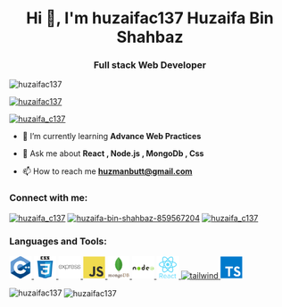 <h1 align="center">Hi 👋, I'm huzaifac137 Huzaifa Bin Shahbaz</h1>
<h3 align="center">Full stack Web Developer</h3>

<p align="left"> <img src="https://komarev.com/ghpvc/?username=huzaifac137&label=Profile%20views&color=0e75b6&style=flat" alt="huzaifac137" /> </p>

<p align="left"> <a href="https://github.com/ryo-ma/github-profile-trophy"><img src="https://github-profile-trophy.vercel.app/?username=huzaifac137" alt="huzaifac137" /></a> </p>

<p align="left"> <a href="https://twitter.com/huzaifa_c137" target="blank"><img src="https://img.shields.io/twitter/follow/huzaifa_c137?logo=twitter&style=for-the-badge" alt="huzaifa_c137" /></a> </p>

- 🌱 I’m currently learning **Advance Web Practices**

- 💬 Ask me about **React , Node.js , MongoDb , Css**

- 📫 How to reach me **huzmanbutt@gmail.com**

<h3 align="left">Connect with me:</h3>
<p align="left">
<a href="https://twitter.com/huzaifa_c137" target="blank"><img align="center" src="https://raw.githubusercontent.com/rahuldkjain/github-profile-readme-generator/master/src/images/icons/Social/twitter.svg" alt="huzaifa_c137" height="30" width="40" /></a>
<a href="https://linkedin.com/in/huzaifa-bin-shahbaz-859567204" target="blank"><img align="center" src="https://raw.githubusercontent.com/rahuldkjain/github-profile-readme-generator/master/src/images/icons/Social/linked-in-alt.svg" alt="huzaifa-bin-shahbaz-859567204" height="30" width="40" /></a>
<a href="https://instagram.com/huzaifa_c137" target="blank"><img align="center" src="https://raw.githubusercontent.com/rahuldkjain/github-profile-readme-generator/master/src/images/icons/Social/instagram.svg" alt="huzaifa_c137" height="30" width="40" /></a>
</p>

<h3 align="left">Languages and Tools:</h3>
<p align="left"> <a href="https://www.w3schools.com/cpp/" target="_blank" rel="noreferrer"> <img src="https://raw.githubusercontent.com/devicons/devicon/master/icons/cplusplus/cplusplus-original.svg" alt="cplusplus" width="40" height="40"/> </a> <a href="https://www.w3schools.com/css/" target="_blank" rel="noreferrer"> <img src="https://raw.githubusercontent.com/devicons/devicon/master/icons/css3/css3-original-wordmark.svg" alt="css3" width="40" height="40"/> </a> <a href="https://expressjs.com" target="_blank" rel="noreferrer"> <img src="https://raw.githubusercontent.com/devicons/devicon/master/icons/express/express-original-wordmark.svg" alt="express" width="40" height="40"/> </a> <a href="https://developer.mozilla.org/en-US/docs/Web/JavaScript" target="_blank" rel="noreferrer"> <img src="https://raw.githubusercontent.com/devicons/devicon/master/icons/javascript/javascript-original.svg" alt="javascript" width="40" height="40"/> </a> <a href="https://www.mongodb.com/" target="_blank" rel="noreferrer"> <img src="https://raw.githubusercontent.com/devicons/devicon/master/icons/mongodb/mongodb-original-wordmark.svg" alt="mongodb" width="40" height="40"/> </a> <a href="https://nodejs.org" target="_blank" rel="noreferrer"> <img src="https://raw.githubusercontent.com/devicons/devicon/master/icons/nodejs/nodejs-original-wordmark.svg" alt="nodejs" width="40" height="40"/> </a> <a href="https://reactjs.org/" target="_blank" rel="noreferrer"> <img src="https://raw.githubusercontent.com/devicons/devicon/master/icons/react/react-original-wordmark.svg" alt="react" width="40" height="40"/> </a> <a href="https://tailwindcss.com/" target="_blank" rel="noreferrer"> <img src="https://www.vectorlogo.zone/logos/tailwindcss/tailwindcss-icon.svg" alt="tailwind" width="40" height="40"/> </a> <a href="https://www.typescriptlang.org/" target="_blank" rel="noreferrer"> <img src="https://raw.githubusercontent.com/devicons/devicon/master/icons/typescript/typescript-original.svg" alt="typescript" width="40" height="40"/> </a> </p>

<p><img align="left" src="https://github-readme-stats.vercel.app/api/top-langs?username=huzaifac137&show_icons=true&locale=en&layout=compact" alt="huzaifac137" /></p>

<p>&nbsp;<img align="center" src="https://github-readme-stats.vercel.app/api?username=huzaifac137&show_icons=true&locale=en" alt="huzaifac137" /></p>
